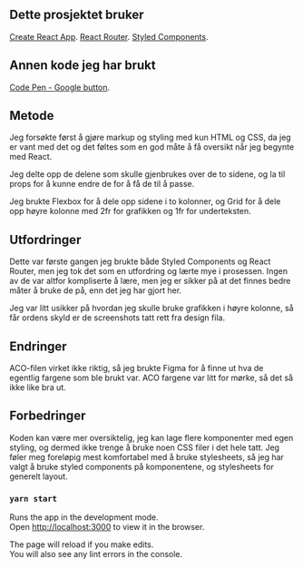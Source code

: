 ## Dette prosjektet bruker

[Create React App](https://github.com/facebook/create-react-app).
[React Router](https://reactrouter.com/web/guides/quick-start).
[Styled Components](https://styled-components.com/).


## Annen kode jeg har brukt

[Code Pen - Google button](https://codepen.io/mupkoo/pen/YgddgB).

## Metode

Jeg forsøkte først å gjøre markup og styling med kun HTML og CSS, da jeg er vant med det og det føltes
som en god måte å få oversikt når jeg begynte med React. 

Jeg delte opp de delene som skulle gjenbrukes over de to sidene, og la til props for å kunne endre de
for å få de til å passe.

Jeg brukte Flexbox for å dele opp sidene i to kolonner, og Grid for å dele opp høyre kolonne med 2fr
for grafikken og 1fr for underteksten.

## Utfordringer

Dette var første gangen jeg brukte både Styled Components og React Router, men jeg tok det som en
utfordring og lærte mye i prosessen. Ingen av de var altfor kompliserte å lære, men jeg er sikker
på at det finnes bedre måter å bruke de på, enn det jeg har gjort her.

Jeg var litt usikker på hvordan jeg skulle bruke grafikken i høyre kolonne, så får ordens skyld er
de screenshots tatt rett fra design fila.

## Endringer

ACO-filen virket ikke riktig, så jeg brukte Figma for å finne ut hva de egentlig fargene som ble 
brukt var. ACO fargene var litt for mørke, så det så ikke like bra ut.

## Forbedringer

Koden kan være mer oversiktelig, jeg kan lage flere komponenter med egen styling, og dermed ikke 
trenge å bruke noen CSS filer i det hele tatt. Jeg føler meg foreløpig mest komfortabel med å 
bruke stylesheets, så jeg har valgt å bruke styled components på komponentene, og stylesheets 
for generelt layout.

### `yarn start`

Runs the app in the development mode.\
Open [http://localhost:3000](http://localhost:3000) to view it in the browser.

The page will reload if you make edits.\
You will also see any lint errors in the console.

